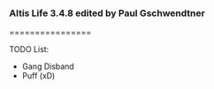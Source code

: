 ### Altis Life 3.4.8 edited by Paul Gschwendtner
================

TODO List: 
 - Gang Disband
 - Puff (xD)
